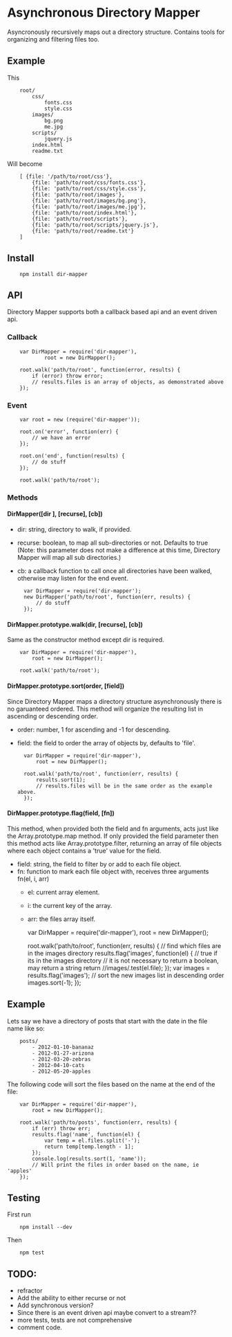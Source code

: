 # Asynchronous Directory Mapper

Asyncronously recursively maps out a directory structure. Contains tools for organizing and filtering files too.

## Example

This

		root/
			css/
				fonts.css
				style.css
			images/
				bg.png
				me.jpg
			scripts/
				jquery.js
			index.html
			readme.txt

Will become 

		[ {file: '/path/to/root/css'},
			{file: 'path/to/root/css/fonts.css'},
			{file: 'path/to/root/css/style.css'},
			{file: 'path/to/root/images'},
			{file: 'path/to/root/images/bg.png'}, 
			{file: 'path/to/root/images/me.jpg'},
			{file: 'path/to/root/index.html'},
			{file: 'path/to/root/scripts'},
			{file: 'path/to/root/scripts/jquery.js'},
			{file: 'path/to/root/readme.txt'}
		]

## Install

		npm install dir-mapper

## API

Directory Mapper supports both a callback based api and an event driven api.

### Callback

		var DirMapper = require('dir-mapper'),
				root = new DirMapper();

		root.walk('path/to/root', function(error, results) {
			if (error) throw error;
			// results.files is an array of objects, as demonstrated above
		});

### Event

		var root = new (require('dir-mapper'));

		root.on('error', function(err) {
			// we have an error
		});

		root.on('end', function(results) {
			// do stuff
		});

		root.walk('path/to/root');

### Methods

#### DirMapper([dir ], [recurse], [cb])

- dir: string, directory to walk, if provided.
- recurse: boolean, to map all sub-directories or not. Defaults to true (Note: this parameter does not make a difference at this time, Directory Mapper will map all sub directories.)
- cb: a callback function to call once all directories have been walked, otherwise may listen for the end event. 
		
		var DirMapper = require('dir-mapper');
		new DirMapper('path/to/root', function(err, results) {
			// do stuff
		});

#### DirMapper.prototype.walk(dir, [recurse], [cb])

Same as the constructor method except dir is required. 

		var DirMapper = require('dir-mapper'),
			root = new DirMapper();

		root.walk('path/to/root');

#### DirMapper.prototype.sort(order, [field])

Since Directory Mapper maps a directory structure asynchronously there is no garuanteed ordered. This method will organize the resulting list in ascending or descending order.

- order: number, 1 for ascending and -1 for descending.
- field: the field to order the array of objects by, defaults to 'file'.

		var DirMapper = require('dir-mapper'),
			root = new DirMapper();

		root.walk('path/to/root', function(err, results) {
			results.sort(1);
			// results.files will be in the same order as the example above. 
		});

#### DirMapper.prototype.flag(field, [fn])

This method, when provided both the field and fn arguments, acts just like the Array.prototype.map method. If only provided the field parameter then this method acts like Array.prototype.filter, returning an array of file objects where each object contains a 'true' value for the field.

- field: string, the field to filter by or add to each file object.
- fn: function to mark each file object with, receives three arguments fn(el, i, arr)
	- el: current array element.
	- i: the current key of the array.
	- arr: the files array itself.

		var DirMapper = require('dir-mapper'),
			root = new DirMapper();

		root.walk('path/to/root', function(err, results) {
			// find which files are in the images directory
			results.flag('images', function(el) {
				// true if its in the images directory
				// it is not necessary to return a boolean, may return a string
				return /\/images/.test(el.file); 
			}); 
			var images = results.flag('images');
			// sort the new images list in descending order
			images.sort(-1);
		});	

## Example 

Lets say we have a directory of posts that start with the date in the file name like so:

		posts/
			- 2012-01-10-bananaz
			- 2012-01-27-arizona
			- 2012-03-20-zebras
			- 2012-04-10-cats
			- 2012-05-20-apples

The following code will sort the files based on the name at the end of the file:

		var DirMapper = require('dir-mapper'),
			root = new DirMapper();

		root.walk('path/to/posts', function(err, results) {
			if (err) throw err;
			results.flag('name', function(el) {
				var temp = el.files.split('-');
				return temp[temp.length - 1];
			});
			console.log(results.sort(1, 'name'));
			// Will print the files in order based on the name, ie 'apples'
		});

## Testing

First run

		npm install --dev

Then

		npm test

## TODO:

- refractor
- Add the ability to either recurse or not
- Add synchronous version?
- Since there is an event driven api maybe convert to a stream??
- more tests, tests are not comprehensive
- comment code.  